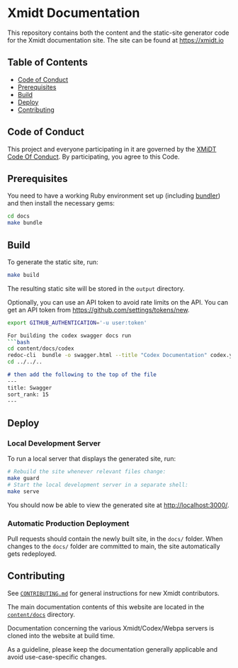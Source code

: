 # Xmidt Documentation

This repository contains both the content and the static-site generator code for the
Xmidt documentation site.  The site can be found at https://xmidt.io

## Table of Contents

- [Code of Conduct](#code-of-conduct)
- [Prerequisites](#prerequisites)
- [Build](#build)
- [Deploy](#deploy)
- [Contributing](#contributing)

## Code of Conduct

This project and everyone participating in it are governed by the [XMiDT Code Of Conduct](https://xmidt.io/code_of_conduct/).
By participating, you agree to this Code.

## Prerequisites

You need to have a working Ruby environment set up (including [bundler](https://bundler.io/))
and then install the necessary gems:

```bash
cd docs
make bundle
```

## Build

To generate the static site, run:

```bash
make build
```

The resulting static site will be stored in the `output` directory.

Optionally, you can use an API token to avoid rate limits on the API. You can get an API token from https://github.com/settings/tokens/new.
```bash
export GITHUB_AUTHENTICATION='-u user:token'

For building the codex swagger docs run
```bash
cd content/docs/codex
redoc-cli  bundle -o swagger.html --title "Codex Documentation" codex.yaml
cd ../../..
```
```markdown
# then add the following to the top of the file
---
title: Swagger
sort_rank: 15
---
```

## Deploy

### Local Development Server

To run a local server that displays the generated site, run:

```bash
# Rebuild the site whenever relevant files change:
make guard
# Start the local development server in a separate shell:
make serve
```

You should now be able to view the generated site at
[http://localhost:3000/](http://localhost:3000).

### Automatic Production Deployment

Pull requests should contain the newly built site, in the `docs/` folder.  When
changes to the `docs/` folder are committed to main, the site automatically
gets redeployed.

## Contributing

See [`CONTRIBUTING.md`](CONTRIBUTING.md) for general instructions for new Xmidt contributors.

The main documentation contents of this website are located in the [`content/docs`](content/docs) directory.

Documentation concerning the various Xmidt/Codex/Webpa servers is cloned into the website at build time.

As a guideline, please keep the documentation generally applicable and avoid use-case-specific changes.
